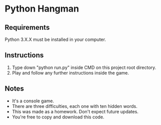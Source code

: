 # Python Hangman

## Requirements

Python 3.X.X must be installed in your computer.

## Instructions

1. Type down "python run.py" inside CMD on this project root directory.
2. Play and follow any further instructions inside the game.

## Notes

- It's a console game.
- There are three difficulties, each one with ten hidden words.
- This was made as a homework. Don't expect future updates.
- You're free to copy and download this code.
